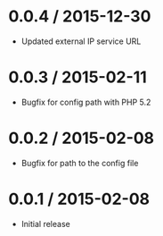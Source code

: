 # 0.0.4 / 2015-12-30
 * Updated external IP service URL

# 0.0.3 / 2015-02-11
 * Bugfix for config path with PHP 5.2 

# 0.0.2 / 2015-02-08
 * Bugfix for path to the config file

# 0.0.1 / 2015-02-08
 * Initial release
